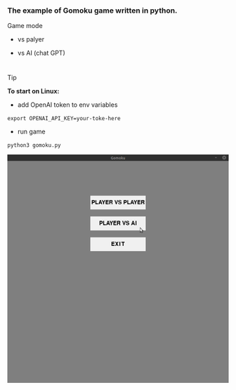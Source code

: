 ### The example of Gomoku game written in python.
Game mode
- vs palyer
- vs AI (chat GPT)

  #
> [!TIP]
> **To start on Linux:**
- add OpenAI token to env variables
```shell
export OPENAI_API_KEY=your-toke-here
```

- run game
```shell
python3 gomoku.py
```

![](https://github.com/partizza/gomoku-ai/blob/master/gomoku.gif)
